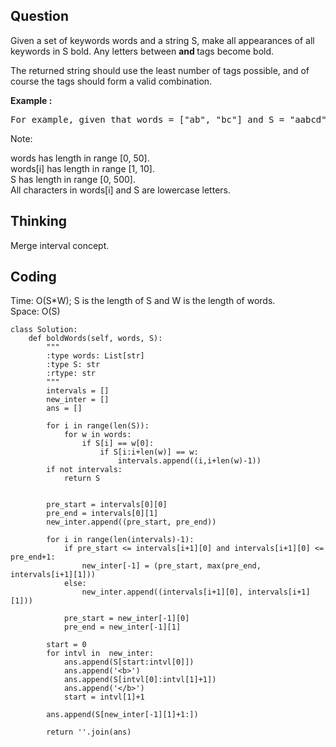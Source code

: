 ## Question
Given a set of keywords words and a string S, make all appearances of all keywords in S bold. Any letters between <b> and </b> tags become bold.<br>

The returned string should use the least number of tags possible, and of course the tags should form a valid combination.<br>

**Example :**
<pre>
For example, given that words = ["ab", "bc"] and S = "aabcd", we should return "a<b>abc</b>d". Note that returning "a<b>a<b>b</b>c</b>d" would use more tags, so it is incorrect.
</pre>

Note:

words has length in range [0, 50].<br>
words[i] has length in range [1, 10].<br>
S has length in range [0, 500].<br>
All characters in words[i] and S are lowercase letters.


## Thinking
Merge interval concept.

## Coding
Time: O(S*W); S is the length of S and W is the length of words. </br>
Space: O(S) 
```python3
class Solution:
    def boldWords(self, words, S):
        """
        :type words: List[str]
        :type S: str
        :rtype: str
        """
        intervals = []
        new_inter = []
        ans = []
        
        for i in range(len(S)):
            for w in words:
                if S[i] == w[0]:
                    if S[i:i+len(w)] == w:
                        intervals.append((i,i+len(w)-1))
        if not intervals:
            return S
        
        
        pre_start = intervals[0][0]
        pre_end = intervals[0][1]
        new_inter.append((pre_start, pre_end))
        
        for i in range(len(intervals)-1):
            if pre_start <= intervals[i+1][0] and intervals[i+1][0] <= pre_end+1:
                new_inter[-1] = (pre_start, max(pre_end, intervals[i+1][1]))
            else:
                new_inter.append((intervals[i+1][0], intervals[i+1][1]))

            pre_start = new_inter[-1][0]
            pre_end = new_inter[-1][1]
            
        start = 0
        for intvl in  new_inter:
            ans.append(S[start:intvl[0]])
            ans.append('<b>')
            ans.append(S[intvl[0]:intvl[1]+1])
            ans.append('</b>')
            start = intvl[1]+1
            
        ans.append(S[new_inter[-1][1]+1:])
        
        return ''.join(ans)
        
        
```

